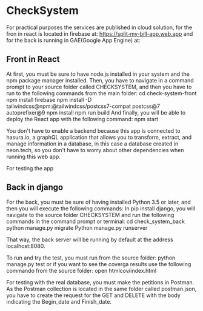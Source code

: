 # CheckSystem

For practical purposes the services are published in cloud solution, for the fron in react is located in firebase at: https://split-my-bill-app.web.app and for the back is running in GAE(Google App Engine) at: 

## Front in React

At first, you must be sure to have node.js installed in your system and the npm package manager installed. Then, you have to navigate in a command prompt to your source folder called CHECKSYSTEM, and then you have to run to the following commands from the main folder:
cd check-system-front
npm install firebase
npm install -D tailwindcss@npm:@tailwindcss/postcss7-compat postcss@7 autoprefixer@9
npm install
npm run build
And finally, you will be able to deploy the React app with the following command:
npm start

You don't have to enable a backend because this app is connected to hasura.io, a graphQL application that allows you to transform, extract, and manage information in a database, in this case a database created in neon.tech, so you don't have to worry about other dependencies when running this web app.

For testing the app

## Back in django

For the back, you must be sure of having installed Python 3.5 or later, and then you will execute the following commands:
In pip install django, you will navigate to the source folder CHECKSYSTEM and run the following commands in the command prompt or terminal:
cd check_system_back
python manage.py migrate
Python manage.py runserver

That way, the back server will be running by default at the address localhost:8080.

To run and try the test, you must run from the source folder:
python manage.py test
or if you want to see the coverga results use the following commando from the source folder:
open htmlcov/index.html 

For testing with the real database, you must make the petitions in Postman. As the Postman collection is located in the same folder called postman.json, you have to create the request for the GET and DELETE with the body indicating the Begin_date and Finish_date.


